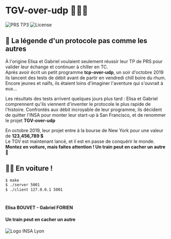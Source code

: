 # TGV-over-udp :train2::satellite::globe_with_meridians:

![PRS TP3](https://img.shields.io/static/v1.svg?label=PRS&message=TP3&color=2aaee6&style=flat)
![License](https://img.shields.io/static/v1.svg?label=License&message=None&color=ff69b4&style=flat)
## :scroll: La légende d'un protocole pas comme les autres
À l'origine Elisa et Gabriel voulaient seulement réussir leur TP de PRS pour valider leur échange et continuer à chiller en TC.<br>
Après avoir écrit un petit programme **tcp-over-udp**, un soir d'octobre 2019 ils lancent des tests de débit avant de partir en vendredi chill boire du rhum. Encore jeunes et naïfs, ils étaient loins d'imaginer l'aventure qui s'ouvrait à eux...

Les résultats des tests arrivent quelques jours plus tard : Elisa et Gabriel comprennent qu'ils viennent d'inventer le protocole le plus rapide de l'histoire. Confrontés aux débit incroyable de leur programme, ils décident de quitter l'INSA pour monter leur start-up à San Francisco, et de renommer le projet **TGV-over-udp**<br>

En octobre 2019, leur projet entre à la bourse de New York pour une valeur de **123,456,789 $**<br>
Le TGV est maintenant lancé, et il est en passe de conquérir le monde.<br>
**Montez en voiture, mais faites attention ! Un train peut en cacher un autre :train2:**

## :man_pilot: En voiture !
```bash
$ make
$ ./server 5001
$ ./client 127.0.0.1 5001
```

#
#### Elisa BOUVET - Gabriel FORIEN
#### Un train peut en cacher un autre
![Logo INSA Lyon](https://upload.wikimedia.org/wikipedia/commons/b/b9/Logo_INSA_Lyon_%282014%29.svg)
